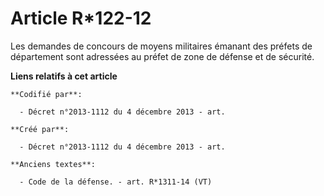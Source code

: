 # Article R*122-12

Les demandes de concours de moyens militaires émanant des préfets de département sont adressées au préfet de zone de défense
et de sécurité.

**Liens relatifs à cet article**

	**Codifié par**:

	  - Décret n°2013-1112 du 4 décembre 2013 - art.

	**Créé par**:

	  - Décret n°2013-1112 du 4 décembre 2013 - art.

	**Anciens textes**:

	  - Code de la défense. - art. R*1311-14 (VT)
